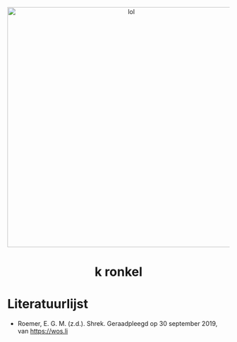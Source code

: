 <p align="center">
  <a href="https://dabco.in/">
    <img alt="lol" src="https://preview.redd.it/vb0l7bwk6mp31.jpg?width=960&crop=smart&auto=webp&s=ee4a725e2216b8e81be63123c3f20c13bf99d266" width="546">
  </a>
</p>

<h1 align="center">
  k ronkel
</h1>

# Literatuurlijst
- Roemer, E. G. M. (z.d.). Shrek. Geraadpleegd op 30 september 2019, van https://wos.li
